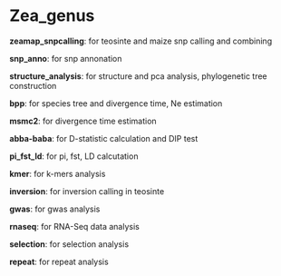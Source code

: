 # Zea_genus

**zeamap_snpcalling**: for teosinte and maize snp calling and combining

**snp_anno**: for snp annonation

**structure_analysis**: for structure and pca analysis, phylogenetic tree construction

**bpp**: for species tree and divergence time, Ne estimation

**msmc2**: for divergence time estimation

**abba-baba**: for D-statistic calculation and DIP test

**pi_fst_ld**: for pi, fst, LD calcutation

**kmer**: for k-mers analysis

**inversion**: for inversion calling in teosinte

**gwas**: for gwas analysis

**rnaseq**: for RNA-Seq data analysis

**selection**: for selection analysis

**repeat**: for repeat analysis
